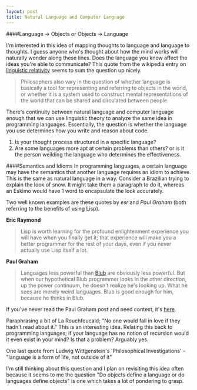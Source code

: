 ```yaml
---
layout: post
title: Natural Language and Computer Language
---
```


####Language -> Objects or Objects -> Language

I'm interested in this idea of mapping thoughts to language and language to thoughts. I guess anyone who's thought about how the mind works will naturally wonder along these lines. Does the language you know affect the ideas you're able to communicate? This quote from the wikipedia entry on [linguistic relativity](http://en.wikipedia.org/wiki/Linguistic_relativity) seems to sum the question up nicely.
> Philosophers also vary in the question of whether language is basically a tool for representing and referring to objects in the world, or whether it is a system used to construct mental representations of the world that can be shared and circulated between people.

<!--more-->

There's continuity between natural language and computer language enough that we can use linguistic theory to analyze the same idea in programming languages. Essentially, the question is whether the language you use determines how you write and reason about code. 

1. Is your thought process structured in a specific language?
2. Are some languages more apt at certain problems than others? or is it the person weilding the language who determines the effectiveness.

####Semantics and Idioms
In programming languages, a certain language may have the semantics that another language requires an idiom to achieve. This is the same as natural language in a way. Consider a Brazilian trying to explain the look of snow. It might take them a paragraph to do it, whereas an Eskimo would have 1 word to encapsulate the look accurately.

Two well known examples are these quotes by *esr* and *Paul Graham* (both referring to the benefits of using Lisp).

__Eric Raymond__

>Lisp is worth learning for the profound enlightenment experience you will have when you finally get it; that experience will make you a better programmer for the rest of your days, even if you never actually use Lisp itself a lot.

__Paul Graham__

> Languages less powerful than [Blub](http://www.paulgraham.com/avg.html) are obviously less powerful. But when our hypothetical Blub programmer looks in the other direction, up the power continuum, he doesn't realize he's looking up. What he sees are merely weird languages. Blub is good enough for him, because he thinks in Blub.

If you've never read the Paul Graham post and need context, it's [here](http://www.paulgraham.com/avg.html). 

Paraphrasing a bit of La Rouchfoucald; "No one would fall in love if they hadn't read about it." This is an interesting idea. Relating this back to programming languages; if your language has no notion of recursion would it even exist in your mind? Is that a problem? Arguably yes.

One last quote from Ludwig Wittgenstein's 'Philosophical Investigations' - "language is a form of life, not outside of it"

I'm still thinking about this question and I plan on revisiting this idea often because it seems to me the question "Do objects define a language or do languages define objects" is one which takes a lot of pondering to grasp.
